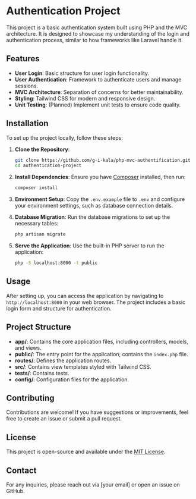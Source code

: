 
# Authentication Project

This project is a basic authentication system built using PHP and the MVC architecture. It is designed to showcase my understanding of the login and authentication process, similar to how frameworks like Laravel handle it.

## Features

- **User Login**: Basic structure for user login functionality.
- **User Authentication**: Framework to authenticate users and manage sessions.
- **MVC Architecture**: Separation of concerns for better maintainability.
- **Styling**: Tailwind CSS for modern and responsive design.
- **Unit Testing**: (Planned) Implement unit tests to ensure code quality.

## Installation

To set up the project locally, follow these steps:

1. **Clone the Repository**:
   ```bash
   git clone https://github.com/g-i-kala/php-mvc-authentification.git
   cd authentication-project
   ```

2. **Install Dependencies**:
   Ensure you have [Composer](https://getcomposer.org/) installed, then run:
   ```bash
   composer install
   ```

3. **Environment Setup**:
   Copy the `.env.example` file to `.env` and configure your environment settings, such as database connection details.

4. **Database Migration**:
   Run the database migrations to set up the necessary tables:
   ```bash
   php artisan migrate
   ```

5. **Serve the Application**:
   Use the built-in PHP server to run the application:
   ```bash
   php -S localhost:8000 -t public
   ```

## Usage

After setting up, you can access the application by navigating to `http://localhost:8000` in your web browser. The project includes a basic login form and structure for authentication.

## Project Structure

- **app/**: Contains the core application files, including controllers, models, and views.
- **public/**: The entry point for the application; contains the `index.php` file.
- **routes/**: Defines the application routes.
- **src/**: Contains view templates styled with Tailwind CSS.
- **tests/**: Contains tests.
- **config/**: Configuration files for the application.

## Contributing

Contributions are welcome! If you have suggestions or improvements, feel free to create an issue or submit a pull request.

## License

This project is open-source and available under the [MIT License](LICENSE).

## Contact

For any inquiries, please reach out via [your email] or open an issue on GitHub.
